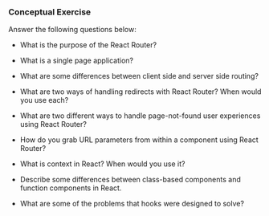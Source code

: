 ### Conceptual Exercise

Answer the following questions below:

- What is the purpose of the React Router?

- What is a single page application?

- What are some differences between client side and server side routing?

- What are two ways of handling redirects with React Router? When would you use each?

- What are two different ways to handle page-not-found user experiences using React Router? 

- How do you grab URL parameters from within a component using React Router?

- What is context in React? When would you use it?

- Describe some differences between class-based components and function
  components in React.

- What are some of the problems that hooks were designed to solve?